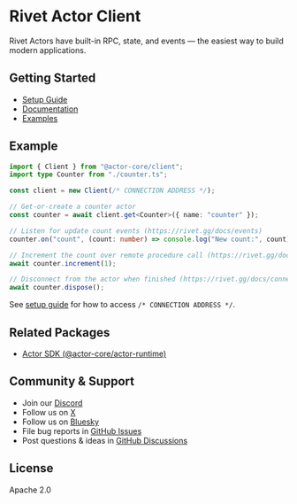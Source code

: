 # Rivet Actor Client

Rivet Actors have built-in RPC, state, and events — the easiest way to build modern applications.

## Getting Started

- [Setup Guide](https://rivet.gg/docs/setup)
- [Documentation](https://rivet.gg/docs)
- [Examples](https://github.com/rivet-gg/rivet/tree/main/examples)

## Example

```typescript
import { Client } from "@actor-core/client";
import type Counter from "./counter.ts";

const client = new Client(/* CONNECTION ADDRESS */);

// Get-or-create a counter actor
const counter = await client.get<Counter>({ name: "counter" });

// Listen for update count events (https://rivet.gg/docs/events)
counter.on("count", (count: number) => console.log("New count:", count));

// Increment the count over remote procedure call (https://rivet.gg/docs/rpc)
await counter.increment(1);

// Disconnect from the actor when finished (https://rivet.gg/docs/connections)
await counter.dispose();
```

See [setup guide](https://rivet.gg/docs/setup) for how to access `/* CONNECTION ADDRESS */`.

## Related Packages

- [Actor SDK (@actor-core/actor-runtime)](https://jsr.io/@actor-core/actor-runtime)

## Community & Support

- Join our [Discord](https://rivet.gg/discord)
- Follow us on [X](https://x.com/rivet_gg)
- Follow us on [Bluesky](https://bsky.app/profile/rivet-gg.bsky.social)
- File bug reports in [GitHub Issues](https://github.com/rivet-gg/rivet/issues)
- Post questions & ideas in [GitHub Discussions](https://github.com/orgs/rivet-gg/discussions)

## License

Apache 2.0

